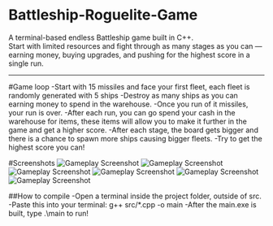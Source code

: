 # Battleship-Roguelite-Game

A terminal-based endless Battleship game built in C++.  
Start with limited resources and fight through as many stages as you can — earning money, buying upgrades, and pushing for the highest score in a single run.

---------------------

#Game loop
-Start with 15 missiles and face your first fleet, each fleet is randomly generated with 5 ships
-Destroy as many ships as you can earning money to spend in the warehouse.
-Once you run of it missiles, your run is over.
-After each run, you can go spend your cash in the warehouse for items, these items will allow you to make it further in the game and get a higher score.
-After each stage, the board gets bigger and there is a chance to spawn more ships causing bigger fleets.
-Try to get the highest score you can!


#Screenshots
![Gameplay Screenshot](13x13Board.png)
![Gameplay Screenshot](Hit.png)
![Gameplay Screenshot](Miss.png)
![Gameplay Screenshot](Startscene.png)
![Gameplay Screenshot](TorpedoandSonar.png)
![Gameplay Screenshot](Warehouse.png)

##How to compile
-Open a terminal inside the project folder, outside of src.
-Paste this into your terminal: g++ src/*.cpp -o main
-After the main.exe is built, type .\main to run!